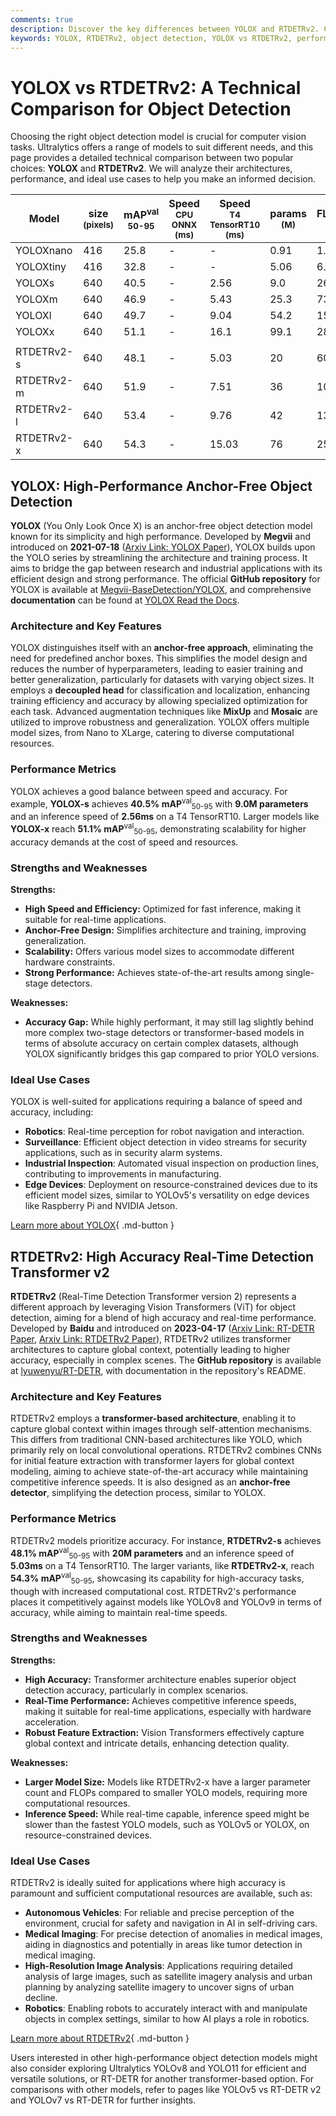 ```yaml
---
comments: true
description: Discover the key differences between YOLOX and RTDETRv2. Compare performance, architecture, and use cases for optimal object detection model selection.
keywords: YOLOX, RTDETRv2, object detection, YOLOX vs RTDETRv2, performance comparison, Ultralytics, machine learning, computer vision, object detection models
---
```


# YOLOX vs RTDETRv2: A Technical Comparison for Object Detection

Choosing the right object detection model is crucial for computer vision tasks. Ultralytics offers a range of models to suit different needs, and this page provides a detailed technical comparison between two popular choices: **YOLOX** and **RTDETRv2**. We will analyze their architectures, performance, and ideal use cases to help you make an informed decision.

<script async src="https://cdn.jsdelivr.net/npm/chart.js"></script>
<script defer src="../../javascript/benchmark.js"></script>

<canvas id="modelComparisonChart" width="1024" height="400" active-models='["YOLOX", "RTDETRv2"]'></canvas>

| Model      | size<br><sup>(pixels) | mAP<sup>val<br>50-95 | Speed<br><sup>CPU ONNX<br>(ms) | Speed<br><sup>T4 TensorRT10<br>(ms) | params<br><sup>(M) | FLOPs<br><sup>(B) |
| ---------- | --------------------- | -------------------- | ------------------------------ | ----------------------------------- | ------------------ | ----------------- |
| YOLOXnano  | 416                   | 25.8                 | -                              | -                                   | 0.91               | 1.08              |
| YOLOXtiny  | 416                   | 32.8                 | -                              | -                                   | 5.06               | 6.45              |
| YOLOXs     | 640                   | 40.5                 | -                              | 2.56                                | 9.0                | 26.8              |
| YOLOXm     | 640                   | 46.9                 | -                              | 5.43                                | 25.3               | 73.8              |
| YOLOXl     | 640                   | 49.7                 | -                              | 9.04                                | 54.2               | 155.6             |
| YOLOXx     | 640                   | 51.1                 | -                              | 16.1                                | 99.1               | 281.9             |
|            |                       |                      |                                |                                     |                    |                   |
| RTDETRv2-s | 640                   | 48.1                 | -                              | 5.03                                | 20                 | 60                |
| RTDETRv2-m | 640                   | 51.9                 | -                              | 7.51                                | 36                 | 100               |
| RTDETRv2-l | 640                   | 53.4                 | -                              | 9.76                                | 42                 | 136               |
| RTDETRv2-x | 640                   | 54.3                 | -                              | 15.03                               | 76                 | 259               |

## YOLOX: High-Performance Anchor-Free Object Detection

**YOLOX** (You Only Look Once X) is an anchor-free object detection model known for its simplicity and high performance. Developed by **Megvii** and introduced on **2021-07-18** ([Arxiv Link: YOLOX Paper](https://arxiv.org/abs/2107.08430)), YOLOX builds upon the YOLO series by streamlining the architecture and training process. It aims to bridge the gap between research and industrial applications with its efficient design and strong performance. The official **GitHub repository** for YOLOX is available at [Megvii-BaseDetection/YOLOX](https://github.com/Megvii-BaseDetection/YOLOX), and comprehensive **documentation** can be found at [YOLOX Read the Docs](https://yolox.readthedocs.io/en/latest/).

### Architecture and Key Features

YOLOX distinguishes itself with an **anchor-free approach**, eliminating the need for predefined anchor boxes. This simplifies the model design and reduces the number of hyperparameters, leading to easier training and better generalization, particularly for datasets with varying object sizes. It employs a **decoupled head** for classification and localization, enhancing training efficiency and accuracy by allowing specialized optimization for each task. Advanced augmentation techniques like **MixUp** and **Mosaic** are utilized to improve robustness and generalization. YOLOX offers multiple model sizes, from Nano to XLarge, catering to diverse computational resources.

### Performance Metrics

YOLOX achieves a good balance between speed and accuracy. For example, **YOLOX-s** achieves **40.5% mAP**<sup>val</sup><sub>50-95</sub> with **9.0M parameters** and an inference speed of **2.56ms** on a T4 TensorRT10. Larger models like **YOLOX-x** reach **51.1% mAP**<sup>val</sup><sub>50-95</sub>, demonstrating scalability for higher accuracy demands at the cost of speed and resources.

### Strengths and Weaknesses

**Strengths:**

- **High Speed and Efficiency:** Optimized for fast inference, making it suitable for real-time applications.
- **Anchor-Free Design:** Simplifies architecture and training, improving generalization.
- **Scalability:** Offers various model sizes to accommodate different hardware constraints.
- **Strong Performance:** Achieves state-of-the-art results among single-stage detectors.

**Weaknesses:**

- **Accuracy Gap:** While highly performant, it may still lag slightly behind more complex two-stage detectors or transformer-based models in terms of absolute accuracy on certain complex datasets, although YOLOX significantly bridges this gap compared to prior YOLO versions.

### Ideal Use Cases

YOLOX is well-suited for applications requiring a balance of speed and accuracy, including:

- **Robotics**: Real-time perception for robot navigation and interaction.
- **Surveillance**: Efficient object detection in video streams for security applications, such as in security alarm systems.
- **Industrial Inspection**: Automated visual inspection on production lines, contributing to improvements in manufacturing.
- **Edge Devices**: Deployment on resource-constrained devices due to its efficient model sizes, similar to YOLOv5's versatility on edge devices like Raspberry Pi and NVIDIA Jetson.

[Learn more about YOLOX](https://yolox.readthedocs.io/en/latest/){ .md-button }

## RTDETRv2: High Accuracy Real-Time Detection Transformer v2

**RTDETRv2** (Real-Time Detection Transformer version 2) represents a different approach by leveraging Vision Transformers (ViT) for object detection, aiming for a blend of high accuracy and real-time performance. Developed by **Baidu** and introduced on **2023-04-17** ([Arxiv Link: RT-DETR Paper](https://arxiv.org/abs/2304.08069), [Arxiv Link: RTDETRv2 Paper](https://arxiv.org/abs/2407.17140)), RTDETRv2 utilizes transformer architectures to capture global context, potentially leading to higher accuracy, especially in complex scenes. The **GitHub repository** is available at [lyuwenyu/RT-DETR](https://github.com/lyuwenyu/RT-DETR/tree/main/rtdetrv2_pytorch), with documentation in the repository's README.

### Architecture and Key Features

RTDETRv2 employs a **transformer-based architecture**, enabling it to capture global context within images through self-attention mechanisms. This differs from traditional CNN-based architectures like YOLO, which primarily rely on local convolutional operations. RTDETRv2 combines CNNs for initial feature extraction with transformer layers for global context modeling, aiming to achieve state-of-the-art accuracy while maintaining competitive inference speeds. It is also designed as an **anchor-free detector**, simplifying the detection process, similar to YOLOX.

### Performance Metrics

RTDETRv2 models prioritize accuracy. For instance, **RTDETRv2-s** achieves **48.1% mAP**<sup>val</sup><sub>50-95</sub> with **20M parameters** and an inference speed of **5.03ms** on a T4 TensorRT10. The larger variants, like **RTDETRv2-x**, reach **54.3% mAP**<sup>val</sup><sub>50-95</sub>, showcasing its capability for high-accuracy tasks, though with increased computational cost. RTDETRv2's performance places it competitively against models like YOLOv8 and YOLOv9 in terms of accuracy, while aiming to maintain real-time speeds.

### Strengths and Weaknesses

**Strengths:**

- **High Accuracy:** Transformer architecture enables superior object detection accuracy, particularly in complex scenarios.
- **Real-Time Performance:** Achieves competitive inference speeds, making it suitable for real-time applications, especially with hardware acceleration.
- **Robust Feature Extraction:** Vision Transformers effectively capture global context and intricate details, enhancing detection quality.

**Weaknesses:**

- **Larger Model Size:** Models like RTDETRv2-x have a larger parameter count and FLOPs compared to smaller YOLO models, requiring more computational resources.
- **Inference Speed:** While real-time capable, inference speed might be slower than the fastest YOLO models, such as YOLOv5 or YOLOX, on resource-constrained devices.

### Ideal Use Cases

RTDETRv2 is ideally suited for applications where high accuracy is paramount and sufficient computational resources are available, such as:

- **Autonomous Vehicles**: For reliable and precise perception of the environment, crucial for safety and navigation in AI in self-driving cars.
- **Medical Imaging**: For precise detection of anomalies in medical images, aiding in diagnostics and potentially in areas like tumor detection in medical imaging.
- **High-Resolution Image Analysis**: Applications requiring detailed analysis of large images, such as satellite imagery analysis and urban planning by analyzing satellite imagery to uncover signs of urban decline.
- **Robotics**: Enabling robots to accurately interact with and manipulate objects in complex settings, similar to how AI plays a role in robotics.

[Learn more about RTDETRv2](https://github.com/lyuwenyu/RT-DETR/tree/main/rtdetrv2_pytorch#readme){ .md-button }

Users interested in other high-performance object detection models might also consider exploring Ultralytics YOLOv8 and YOLO11 for efficient and versatile solutions, or RT-DETR for another transformer-based option. For comparisons with other models, refer to pages like YOLOv5 vs RT-DETR v2 and YOLOv7 vs RT-DETR for further insights.
